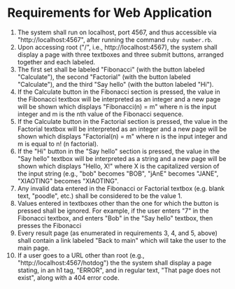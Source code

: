# Requirements for Web Application

1. The system shall run on localhost, port 4567, and thus accessible via "http://localhost:4567", after running the command `ruby number.rb`.
2. Upon accessing root ("/", i.e., http://localhost:4567), the system shall display a page with three textboxes and three submit buttons, arranged together and each labeled.
3. The first set shall be labeled "Fibonacci" (with the button labeled "Calculate"), the second "Factorial" (with the button labeled "Calculate"), and the third "Say hello" (with the button labeled "Hi").
4. If the Calculate button in the Fibonacci section is pressed, the value in the Fibonacci textbox will be interpreted as an integer and a new page will be shown which displays "Fibonacci(n) = m" where n is the input integer and m is the nth value of the Fibonacci sequence.
5. If the Calculate button in the Factorial section is pressed, the value in the Factorial textbox will be interpreted as an integer and a new page will be shown which displays "Factorial(n) = m" where n is the input integer and m is equal to n! (n factorial).
6. If the "Hi" button in the "Say hello" section is pressed, the value in the "Say hello" textbox will be interpreted as a string and a new page will be shown which displays "Hello, X!" where X is the capitalized version of the input string (e.g., "bob" becomes "BOB", "jAnE" becomes "JANE", "XIAOTING" becomes "XIAOTING".
7. Any invalid data entered in the Fibonacci or Factorial textbox (e.g. blank text, "poodle", etc.) shall be considered to be the value 1.
8. Values entered in textboxes other than the one for which the button is pressed shall be ignored.  For example, if the user enters "7" in the Fibonacci textbox, and enters "Bob" in the "Say hello" textbox, then presses the Fibonacci
9. Every result page (as enumerated in requirements 3, 4, and 5, above) shall contain a link labeled "Back to main" which will take the user to the main page.
10. If a user goes to a URL other than root (e.g., "http://localhost:4567/hotdog") the the system shall display a page stating, in an h1 tag, "ERROR", and in regular text, "That page does not exist", along with a 404 error code.

